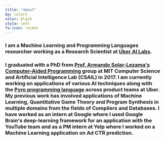 ```yaml
---
title: "about"
bg: color2
color: black
style: left
fa-icon: rocket
---
```




### I am a Machine Learning and Programming Languages researcher working as a Research Scientist at [Uber AI Labs](http://uber.ai).
### I graduated with a PhD from [Prof. Armando Solar-Lezama's](https://people.csail.mit.edu/asolar/) [Computer-Aided Programming](http://groups.csail.mit.edu/cap/) group at MIT Computer Science and Artificial Intelligence Lab (CSAIL) in 2017.  I am currently working on applications of various AI techniques along with the [Pyro programming language](http://pyro.ai) across product teams at Uber. My previous work has involved applications of Machine Learning, Quantitative Game Theory and Program Synthesis in multiple domains from the fields of Compilers and Databases. I have worked as an intern at Google where I used Google Brain's deep-learning framework for an application with the YouTube team and as a PM intern at Yelp where I worked on a Machine Learning application on Ad CTR prediction. 
